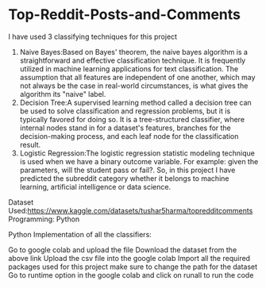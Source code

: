 # Top-Reddit-Posts-and-Comments

I have used 3 classifying techniques for this project
1. Naive Bayes:Based on Bayes' theorem, the naive bayes algorithm is a straightforward and effective classification technique. It is frequently utilized in machine learning applications for text classification. The assumption that all features are independent of one another, which may not always be the case in real-world circumstances, is what gives the algorithm its "naive" label. 
2. Decision Tree:A supervised learning method called a decision tree can be used to solve classification and regression problems, but it is typically favored for doing so. It is a tree-structured classifier, where internal nodes stand in for a dataset's features, branches for the decision-making process, and each leaf node for the classification result.
3. Logistic Regression:The logistic regression statistic modeling technique is used when we have a binary outcome variable. For example: given the parameters, will the student pass or fail?. So, in this project I have predicted the subreddit category whether it belongs to machine learning, artificial intelligence or data science. 

Dataset Used:https://www.kaggle.com/datasets/tushar5harma/topredditcomments
Programming: Python 

Python Implementation of all the classifiers:

Go to google colab and upload the file
Download the dataset from the above link
Upload the csv file into the google colab
Import all the required packages used for this project
make sure to change the path for the dataset
Go to runtime option in the google colab and click on runall to run the code
